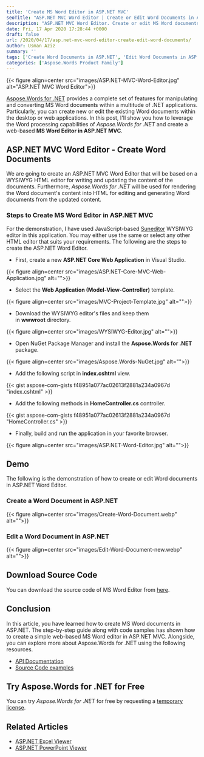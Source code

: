 ```yaml
---
title: 'Create MS Word Editor in ASP.NET MVC'
seoTitle: "ASP.NET MVC Word Editor | Create or Edit Word Documents in ASP.NET"
description: "ASP.NET MVC Word Editor. Create or edit MS Word documents in ASP.NET. Create rich text editor in ASP.NET MVC. Open source Word editor."
date: Fri, 17 Apr 2020 17:28:44 +0000
draft: false
url: /2020/04/17/asp.net-mvc-word-editor-create-edit-word-documents/
author: Usman Aziz
summary: ''
tags: ['Create Word Documents in ASP.NET', 'Edit Word Documents in ASP.NET', 'MS Word Editor in ASP.NET MVC']
categories: ['Aspose.Words Product Family']
---
```




{{< figure align=center src="images/ASP.NET-MVC-Word-Editor.jpg" alt="ASP.NET MVC Word Editor">}}


[Aspose.Words for .NET][1] provides a complete set of features for manipulating and converting MS Word documents within a multitude of .NET applications. Particularly, you can create new or edit the existing Word documents within the desktop or web applications. In this post, I'll show you how to leverage the Word processing capabilities of _Aspose.Words for .NET_ and create a web-based **MS Word Editor in ASP.NET MVC**.

## ASP.NET MVC Word Editor - Create Word Documents

We are going to create an ASP.NET MVC Word Editor that will be based on a WYSIWYG HTML editor for writing and updating the content of the documents. Furthermore, _Aspose.Words for .NET_ will be used for rendering the Word document's content into HTML for editing and generating Word documents from the updated content.

### Steps to Create MS Word Editor in ASP.NET MVC

For the demonstration, I have used JavaScript-based [Suneditor][2] WYSIWYG editor in this application. You may either use the same or select any other HTML editor that suits your requirements. The following are the steps to create the ASP.NET Word Editor.

*   First, create a new **ASP.NET Core Web Application** in Visual Studio.



{{< figure align=center src="images/ASP.NET-Core-MVC-Web-Application.jpg" alt="">}}


*   Select the **Web Application (Model-View-Controller)** template.



{{< figure align=center src="images/MVC-Project-Template.jpg" alt="">}}


*   Download the WYSIWYG editor's files and keep them in **wwwroot** directory.



{{< figure align=center src="images/WYSIWYG-Editor.jpg" alt="">}}


*   Open NuGet Package Manager and install the **Aspose.Words for .NET** package.



{{< figure align=center src="images/Aspose.Words-NuGet.jpg" alt="">}}


*   Add the following script in **index.cshtml** view.

{{< gist aspose-com-gists f48951a077ac02613f2881a234a0967d "index.cshtml" >}}

*   Add the following methods in **HomeController.cs** controller.

{{< gist aspose-com-gists f48951a077ac02613f2881a234a0967d "HomeController.cs" >}}

*   Finally, build and run the application in your favorite browser.



{{< figure align=center src="images/ASP.NET-Word-Editor.jpg" alt="">}}


## Demo

The following is the demonstration of how to create or edit Word documents in ASP.NET Word Editor.

### Create a Word Document in ASP.NET



{{< figure align=center src="images/Create-Word-Document.webp" alt="">}}


### Edit a Word Document in ASP.NET



{{< figure align=center src="images/Edit-Word-Document-new.webp" alt="">}}


## Download Source Code

You can download the source code of MS Word Editor from [here][3].

## Conclusion

In this article, you have learned how to create MS Word documents in ASP.NET. The step-by-step guide along with code samples has shown how to create a simple web-based MS Word editor in ASP.NET MVC. Alongside, you can explore more about Aspose.Words for .NET using the following resources.

*   [API Documentation][4]
*   [Source Code examples][5]

## Try Aspose.Words for .NET for Free

You can try _Aspose.Words for .NET_ for free by requesting a [temporary license][6].

## Related Articles

*   [ASP.NET Excel Viewer][7]
*   [ASP.NET PowerPoint Viewer][8]




[1]: https://products.aspose.com/words/net
[2]: https://www.cssscript.com/minimal-wysiwyg-editor-pure-javascript-suneditor/
[3]: https://github.com/usman-aziz/ASP.NET-MVC-Word-Editor
[4]: https://docs.aspose.com/display/wordsnet
[5]: https://github.com/aspose-words/Aspose.Words-for-.NET
[6]: https://purchase.aspose.com/temporary-license
[7]: https://blog.aspose.com/2020/01/31/view-excel-files-in-asp-net-mvc-csharp-excel-viewer/
[8]: https://blog.aspose.com/2020/02/23/asp-net-core-powerpoint-viewer-display-ppt-pptx-presentations/





